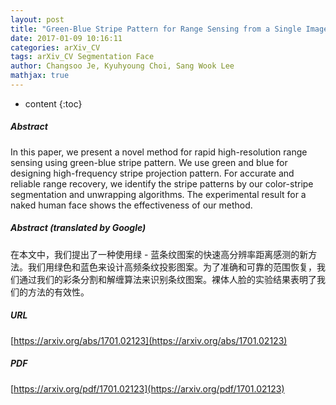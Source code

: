 ```yaml
---
layout: post
title: "Green-Blue Stripe Pattern for Range Sensing from a Single Image"
date: 2017-01-09 10:16:11
categories: arXiv_CV
tags: arXiv_CV Segmentation Face
author: Changsoo Je, Kyuhyoung Choi, Sang Wook Lee
mathjax: true
---
```


* content
{:toc}

##### Abstract
In this paper, we present a novel method for rapid high-resolution range sensing using green-blue stripe pattern. We use green and blue for designing high-frequency stripe projection pattern. For accurate and reliable range recovery, we identify the stripe patterns by our color-stripe segmentation and unwrapping algorithms. The experimental result for a naked human face shows the effectiveness of our method.

##### Abstract (translated by Google)
在本文中，我们提出了一种使用绿 - 蓝条纹图案的快速高分辨率距离感测的新方法。我们用绿色和蓝色来设计高频条纹投影图案。为了准确和可靠的范围恢复，我们通过我们的彩条分割和解缠算法来识别条纹图案。裸体人脸的实验结果表明了我们的方法的有效性。

##### URL
[https://arxiv.org/abs/1701.02123](https://arxiv.org/abs/1701.02123)

##### PDF
[https://arxiv.org/pdf/1701.02123](https://arxiv.org/pdf/1701.02123)

